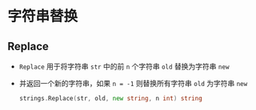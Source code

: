 # 字符串替换

## Replace

+ `Replace` 用于将字符串 `str` 中的前 `n` 个字符串 `old` 替换为字符串 `new`
+ 并返回一个新的字符串，如果 `n = -1` 则替换所有字符串 `old` 为字符串 `new`

  ```go
  strings.Replace(str, old, new string, n int) string
  ```
